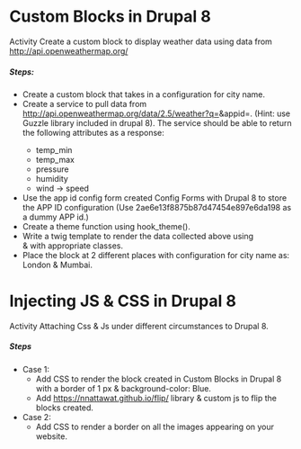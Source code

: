 # Custom Blocks in Drupal 8
Activity
Create a custom block to display weather data using data from http://api.openweathermap.org/

##### Steps:
- Create a custom block that takes in a configuration for city name.
- Create a service to pull data from http://api.openweathermap.org/data/2.5/weather?q=<City name>&appid=<APPID>. (Hint: use Guzzle library included in drupal 8). The service should be able to return the following attributes as a response:
    - temp_min
    - temp_max
    - pressure
    - humidity
    - wind -> speed
- Use the app id config form created Config Forms with Drupal 8 to store the APP ID configuration (Use 2ae6e13f8875b87d47454e897e6da198 as a dummy APP id.)
- Create a theme function using hook_theme().
- Write a twig template to render the data collected above using <div> & <span> with appropriate classes.
- Place the block at 2 different places with configuration for city name as: London & Mumbai.


# Injecting JS & CSS in Drupal 8
Activity
Attaching Css & Js under different circumstances to Drupal 8.
##### Steps
- Case 1:
  - Add CSS to render the block created in Custom Blocks in Drupal 8 with a border of 1 px & background-color: Blue.
  - Add https://nnattawat.github.io/flip/ library & custom js to flip the blocks created.
- Case 2:
  - Add CSS to render a border on all the images appearing on your website.
